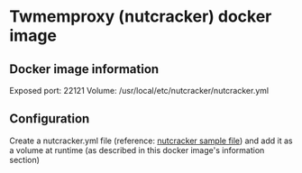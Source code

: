 Twmemproxy (nutcracker) docker image
===

## Docker image information

Exposed port: 22121
Volume: /usr/local/etc/nutcracker/nutcracker.yml

## Configuration

Create a nutcracker.yml file (reference: [nutcracker sample file](https://github.com/twitter/twemproxy/blob/master/conf/nutcracker.yml)) and add it as a volume at runtime (as described in this docker image's information section)

